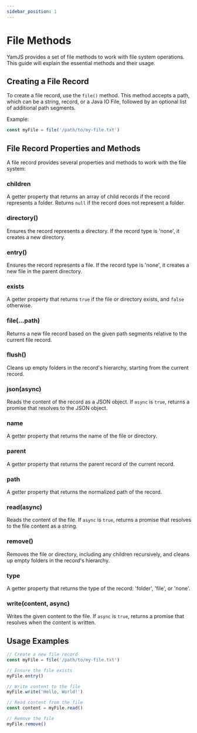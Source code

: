 ```yaml
---
sidebar_position: 1
---
```


# File Methods

YamJS provides a set of file methods to work with file system operations. This guide will explain the essential methods and their usage.

## Creating a File Record

To create a file record, use the `file()` method. This method accepts a path, which can be a string, record, or a Java IO File, followed by an optional list of additional path segments.

Example:

```javascript
const myFile = file('/path/to/my-file.txt')
```

## File Record Properties and Methods

A file record provides several properties and methods to work with the file system:

### children

A getter property that returns an array of child records if the record represents a folder. Returns `null` if the record does not represent a folder.

### directory()

Ensures the record represents a directory. If the record type is 'none', it creates a new directory.

### entry()

Ensures the record represents a file. If the record type is 'none', it creates a new file in the parent directory.

### exists

A getter property that returns `true` if the file or directory exists, and `false` otherwise.

### file(...path)

Returns a new file record based on the given path segments relative to the current file record.

### flush()

Cleans up empty folders in the record's hierarchy, starting from the current record.

### json(async)

Reads the content of the record as a JSON object. If `async` is `true`, returns a promise that resolves to the JSON object.

### name

A getter property that returns the name of the file or directory.

### parent

A getter property that returns the parent record of the current record.

### path

A getter property that returns the normalized path of the record.

### read(async)

Reads the content of the file. If `async` is `true`, returns a promise that resolves to the file content as a string.

### remove()

Removes the file or directory, including any children recursively, and cleans up empty folders in the record's hierarchy.

### type

A getter property that returns the type of the record: 'folder', 'file', or 'none'.

### write(content, async)

Writes the given content to the file. If `async` is `true`, returns a promise that resolves when the content is written.

## Usage Examples

```javascript
// Create a new file record
const myFile = file('/path/to/my-file.txt')

// Ensure the file exists
myFile.entry()

// Write content to the file
myFile.write('Hello, World!')

// Read content from the file
const content = myFile.read()

// Remove the file
myFile.remove()
```
